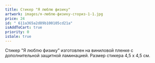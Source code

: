 ```yaml
---
title: Стикер "Я люблю физику"
artwork: images/я-люблю-физику-сториз-1-1.jpg
price: 24
id: " 611a365a2d89b100105cd21a"
isAddToCart: true
priority: 0
isSale: true
---
```


Стикер "Я люблю физику" изготовлен на виниловой пленке с дополнительной защитной ламинацией. Размер стикера 4,5 х 4,5 см.
